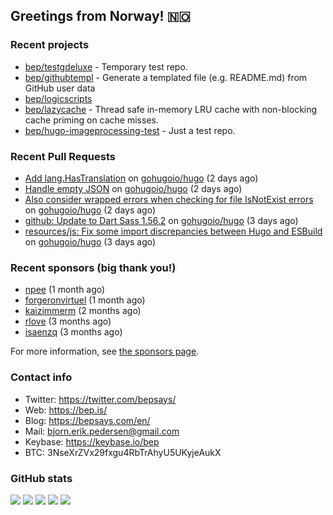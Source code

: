## Greetings from Norway! 🇳🇴

### Recent projects

- [bep/testgdeluxe](https://github.com/bep/testgdeluxe) - Temporary test repo.
- [bep/githubtempl](https://github.com/bep/githubtempl) - Generate a templated file (e.g. README.md) from GitHub user data
- [bep/logicscripts](https://github.com/bep/logicscripts)
- [bep/lazycache](https://github.com/bep/lazycache) - Thread safe in-memory LRU cache with non-blocking cache priming on cache misses.
- [bep/hugo-imageprocessing-test](https://github.com/bep/hugo-imageprocessing-test) - Just a test repo.

### Recent Pull Requests

- [Add lang.HasTranslation](https://github.com/gohugoio/hugo/pull/10539) on [gohugoio/hugo](https://github.com/gohugoio/hugo) (2 days ago)
- [Handle empty JSON](https://github.com/gohugoio/hugo/pull/10537) on [gohugoio/hugo](https://github.com/gohugoio/hugo) (2 days ago)
- [Also consider wrapped errors when checking for file IsNotExist errors](https://github.com/gohugoio/hugo/pull/10535) on [gohugoio/hugo](https://github.com/gohugoio/hugo) (2 days ago)
- [github: Update to Dart Sass 1.56.2](https://github.com/gohugoio/hugo/pull/10531) on [gohugoio/hugo](https://github.com/gohugoio/hugo) (3 days ago)
- [resources/js: Fix some import discrepancies between Hugo and ESBuild](https://github.com/gohugoio/hugo/pull/10529) on [gohugoio/hugo](https://github.com/gohugoio/hugo) (3 days ago)

### Recent sponsors (big thank you!)

- [npee](https://github.com/npee) (1 month ago)
- [forgeronvirtuel](https://github.com/forgeronvirtuel) (1 month ago)
- [kaizimmerm](https://github.com/kaizimmerm) (2 months ago)
- [rlove](https://github.com/rlove) (3 months ago)
- [isaenzq](https://github.com/isaenzq) (3 months ago)

For more information, see [the sponsors page](https://github.com/sponsors/bep/).

### Contact info
- Twitter: https://twitter.com/bepsays/
- Web: https://bep.is/
- Blog: https://bepsays.com/en/
- Mail: bjorn.erik.pedersen@gmail.com
- Keybase: https://keybase.io/bep
- BTC: 3NseXrZVx29fxgu4RbTrAhyU5UKyjeAukX


### GitHub stats

![](https://github-profile-summary-cards.vercel.app/api/cards/profile-details?username=bep&theme=github)
![](https://github-profile-summary-cards.vercel.app/api/cards/repos-per-language?username=bep&theme=github)
![](https://github-profile-summary-cards.vercel.app/api/cards/most-commit-language?username=bep&theme=github)
![](https://github-profile-summary-cards.vercel.app/api/cards/stats?username=bep&theme=github)
![](https://github-profile-summary-cards.vercel.app/api/cards/productive-time?username=bep&theme=github)
